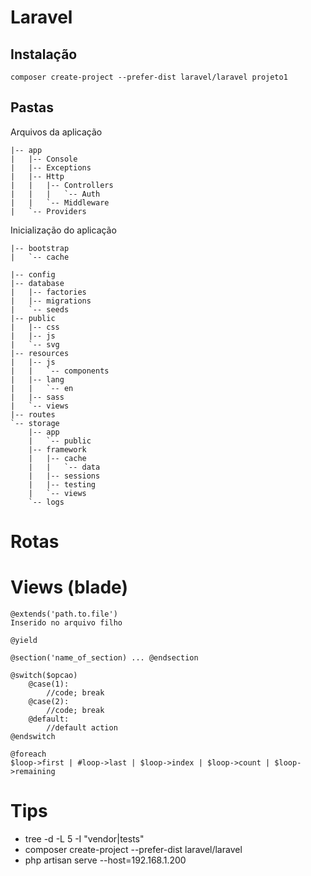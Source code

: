 # Laravel

## Instalação
```shell
composer create-project --prefer-dist laravel/laravel projeto1
```
## Pastas

Arquivos da aplicação
```
|-- app
|   |-- Console
|   |-- Exceptions
|   |-- Http
|   |   |-- Controllers
|   |   |   `-- Auth
|   |   `-- Middleware
|   `-- Providers
```

Inicialização do aplicação
```
|-- bootstrap
|   `-- cache
```

```
|-- config
|-- database
|   |-- factories
|   |-- migrations
|   `-- seeds
|-- public
|   |-- css
|   |-- js
|   `-- svg
|-- resources
|   |-- js
|   |   `-- components
|   |-- lang
|   |   `-- en
|   |-- sass
|   `-- views
|-- routes
`-- storage
    |-- app
    |   `-- public
    |-- framework
    |   |-- cache
    |   |   `-- data
    |   |-- sessions
    |   |-- testing
    |   `-- views
    `-- logs
```
# Rotas

# Views (blade)
```
@extends('path.to.file')
Inserido no arquivo filho
```
```
@yield
```
```
@section('name_of_section) ... @endsection
```
```
@switch($opcao)
    @case(1):
        //code; break
    @case(2):
        //code; break
    @default:
        //default action
@endswitch
```
```
@foreach
$loop->first | #loop->last | $loop->index | $loop->count | $loop->remaining
```
# Tips
* tree -d -L 5 -I "vendor|tests"
* composer create-project --prefer-dist laravel/laravel <nome-projeto>
* php artisan serve --host=192.168.1.200
